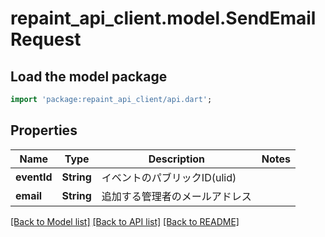 # repaint_api_client.model.SendEmailRequest

## Load the model package
```dart
import 'package:repaint_api_client/api.dart';
```

## Properties
Name | Type | Description | Notes
------------ | ------------- | ------------- | -------------
**eventId** | **String** | イベントのパブリックID(ulid) | 
**email** | **String** | 追加する管理者のメールアドレス | 

[[Back to Model list]](../README.md#documentation-for-models) [[Back to API list]](../README.md#documentation-for-api-endpoints) [[Back to README]](../README.md)


